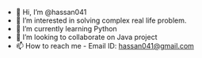 - 👋 Hi, I’m @hassan041
- 👀 I’m interested in solving complex real life problem. 
- 🌱 I’m currently learning Python
- 💞️ I’m looking to collaborate on Java project
- 📫 How to reach me - Email ID: hassan041@gmail.com

<!---
hassan041/hassan041 is a ✨ special ✨ repository because its `README.md` (this file) appears on your GitHub profile.
You can click the Preview link to take a look at your changes.
--->
